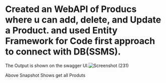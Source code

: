 # Created an WebAPI of Producs where u can add, delete, and Update a Product. and used Entity Framework for Code first approach to connect with DB(SSMS).
The Output is shown on the swagger UI.![Screenshot (231)](https://user-images.githubusercontent.com/46225023/221094979-e24e140d-96cc-43e5-a1e0-95339b4acfba.png)

 Above Snapshot Shows get all Produts
